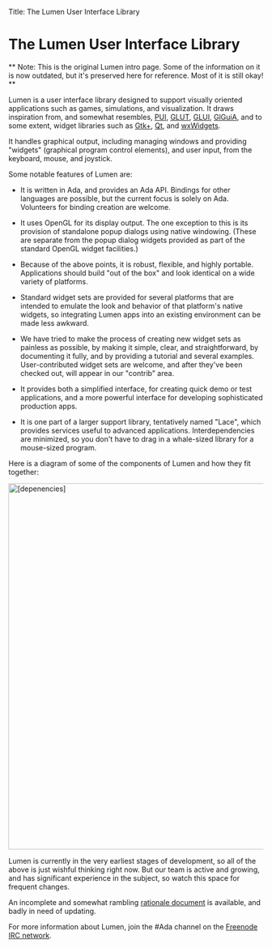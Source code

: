 Title: The Lumen User Interface Library

<h1 class="centered">The Lumen User Interface Library</h1>

** Note: This is the original Lumen intro page.  Some of the information on it
is now outdated, but it's preserved here for reference.  Most of it is still
okay! **

Lumen is a user interface library designed to support visually oriented
applications such as games, simulations, and visualization.  It draws
inspiration from, and somewhat resembles, [PUI][], [GLUT][], [GLUI][],
[GlGuiA][], and to some extent, widget libraries such as [Gtk+][], [Qt][], and
[wxWidgets][].

It handles graphical output, including managing windows and providing
"widgets" (graphical program control elements), and user input, from the
keyboard, mouse, and joystick.

Some notable features of Lumen are:

 * It is written in Ada, and provides an Ada API.  Bindings for other
   languages are possible, but the current focus is solely on Ada.  Volunteers
   for binding creation are welcome.

 * It uses OpenGL for its display output.  The one exception to this is its
   provision of standalone popup dialogs using native windowing.  (These are
   separate from the popup dialog widgets provided as part of the standard
   OpenGL widget facilities.)

 * Because of the above points, it is robust, flexible, and highly portable.
   Applications should build "out of the box" and look identical on a wide
   variety of platforms.

 * Standard widget sets are provided for several platforms that are intended
   to emulate the look and behavior of that platform's native widgets, so
   integrating Lumen apps into an existing environment can be made less
   awkward.

 * We have tried to make the process of creating new widget sets as painless
   as possible, by making it simple, clear, and straightforward, by
   documenting it fully, and by providing a tutorial and several examples.
   User-contributed widget sets are welcome, and after they've been checked
   out, will appear in our "contrib" area.

 * It provides both a simplified interface, for creating quick demo or test
   applications, and a more powerful interface for developing sophisticated
   production apps.

 * It is one part of a larger support library, tentatively named "Lace", which
   provides services useful to advanced applications.  Interdependencies are
   minimized, so you don't have to drag in a whale-sized library for a
   mouse-sized program.

Here is a diagram of some of the components of Lumen and how they fit together:

<div class="centered">
   <img width="890" height="723" alt="[depenencies]" src="lumen.png">
</div>

Lumen is currently in the very earliest stages of development, so all of the
above is just wishful thinking right now.  But our team is active and growing,
and has significant experience in the subject, so watch this space for
frequent changes.

An incomplete and somewhat rambling [rationale document](rationale.html) is
available, and badly in need of updating.

For more information about Lumen, join the #Ada channel on the [Freenode IRC
network][freenode].

[pui]:       http://plib.sourceforge.net/pui/index.html
[glut]:      http://www.opengl.org/resources/libraries/glut/
[glui]:      http://glui.sourceforge.net/
[glguia]:    http://sourceforge.net/projects/glguia/
[gtk+]:      http://www.gtk.org/
[qt]:        http://qt.nokia.com/products/
[wxwidgets]: http://www.wxwidgets.org/
[freenode]:  http://freenode.net/
